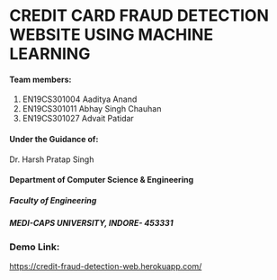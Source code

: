 # CREDIT CARD FRAUD DETECTION WEBSITE USING MACHINE LEARNING




#### Team members:
1. EN19CS301004 Aaditya Anand
2. EN19CS301011 Abhay Singh Chauhan
3. EN19CS301027 Advait Patidar




#### Under the Guidance of:   
Dr. Harsh Pratap Singh



#### Department of Computer Science & Engineering   
##### Faculty of Engineering   
##### MEDI-CAPS UNIVERSITY, INDORE- 453331


### Demo Link:
https://credit-fraud-detection-web.herokuapp.com/  
